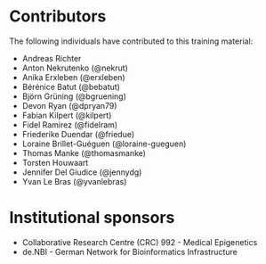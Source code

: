 # Contributors

The following individuals have contributed to this training material:

* Andreas Richter 
* Anton Nekrutenko (@nekrut)
* Anika Erxleben (@erxleben)
* Bérénice Batut (@bebatut)
* Björn Grüning (@bgruening)
* Devon Ryan (@dpryan79)
* Fabian Kilpert (@kilpert)
* Fidel Ramirez (@fidelram)
* Friederike Duendar (@friedue)
* Loraine Brillet-Guéguen (@loraine-gueguen)
* Thomas Manke (@thomasmanke)
* Torsten Houwaart
* Jennifer Del Giudice (@jennydg)
* Yvan Le Bras (@yvanlebras)


# Institutional sponsors

* Collaborative Research Centre (CRC) 992 - Medical Epigenetics
* de.NBI - German Network for Bioinformatics Infrastructure
